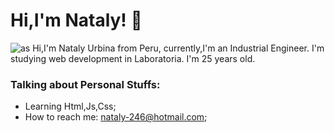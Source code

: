 # Hi,I'm Nataly! 👋
![as](https://user-images.githubusercontent.com/75855970/105610472-b55d0700-5d7d-11eb-926d-0087baad9207.jpg)
Hi,I'm Nataly Urbina from Peru, currently,I'm an Industrial Engineer. I'm studying web development in Laboratoria.
I'm 25 years old.

### Talking about Personal Stuffs:
- Learning Html,Js,Css;
- How to reach me: nataly-246@hotmail.com;
<!--
**Natalyurb/natalyurb** is a ✨ _special_ ✨ repository because its `README.md` (this file) appears on your GitHub profile.

Here are some ideas to get you started:

- 🔭 I’m currently working on ...
- 🌱 I’m currently learning ...
- 👯 I’m looking to collaborate on ...
- 🤔 I’m looking for help with ...
- 💬 Ask me about ...
- 📫 How to reach me: ...
- 😄 Pronouns: ...
- ⚡ Fun fact: ...
-->
